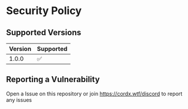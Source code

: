 # Security Policy

## Supported Versions

| Version | Supported          |
| ------- | ------------------ |
| 1.0.0   | :white_check_mark: |

## Reporting a Vulnerability
Open a Issue on this repository or join https://cordx.wtf/discord to report any issues
